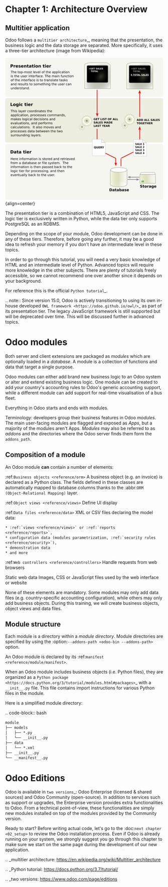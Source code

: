 # Chapter 1: Architecture Overview

## Multitier application

Odoo follows a `multitier architecture`_, meaning that the presentation, the business
logic and the data storage are separated. More specifically, it uses a three-tier architecture
(image from Wikipedia):


![Three-tier architecture](01_architecture/three_tier.svg){align=center}


The presentation tier is a combination of HTML5, JavaScript and CSS. The logic tier is exclusively
written in Python, while the data tier only supports PostgreSQL as an RDBMS.

Depending on the scope of your module, Odoo development can be done in any of these tiers.
Therefore, before going any further, it may be a good idea to refresh your memory if you don't have
an intermediate level in these topics.

In order to go through this tutorial, you will need a very basic knowledge of HTML and an intermediate
level of Python. Advanced topics will require more knowledge in the other subjects. There are
plenty of tutorials freely accessible, so we cannot recommend one over another since it depends
on your background.

For reference this is the official `Python tutorial`_.

.. note::
  Since version 15.0, Odoo is actively transitioning to using its own in-house developed `OWL
  framework <https://odoo.github.io/owl/>`_ as part of its presentation tier. The legacy JavaScript
  framework is still supported but will be deprecated over time. This will be discussed further in
  advanced topics.

Odoo modules
============

Both server and client extensions are packaged as *modules* which are
optionally loaded in a *database*. A module is a collection of functions and data that target a
single purpose.

Odoo modules can either add brand new business logic to an Odoo system or
alter and extend existing business logic. One module can be created to add your
country's accounting rules to Odoo's generic accounting support, while
a different module can add support for real-time visualisation of a bus fleet.

Everything in Odoo starts and ends with modules.

Terminology: developers group their business features in Odoo *modules*. The main user-facing
modules are flagged and exposed as *Apps*, but a majority of the modules aren't Apps. *Modules*
may also be referred to as *addons* and the directories where the Odoo server finds them
form the ``addons_path``.

Composition of a module
-----------------------

An Odoo module **can** contain a number of elements:

:ref:`Business objects <reference/orm>`
    A business object (e.g. an invoice) is declared as a Python class. The fields defined in
    these classes are automatically mapped to database columns thanks to the
    :abbr:`ORM (Object-Relational Mapping)` layer.

:ref:`Object views <reference/views>`
    Define UI display

:ref:`Data files <reference/data>`
    XML or CSV files declaring the model data:

    * :ref:`views <reference/views>` or :ref:`reports <reference/reports>`,
    * configuration data (modules parametrization, :ref:`security rules <reference/security>`),
    * demonstration data
    * and more

:ref:`Web controllers <reference/controllers>`
    Handle requests from web browsers

Static web data
    Images, CSS or JavaScript files used by the web interface or website

None of these elements are mandatory. Some modules may only add data files (e.g. country-specific
accounting configuration), while others may only add business objects. During this training, we will
create business objects, object views and data files.

Module structure
----------------

Each module is a directory within a *module directory*. Module directories
are specified by using the :option:`--addons-path <odoo-bin --addons-path>`
option.

An Odoo module is declared by its :ref:`manifest <reference/module/manifest>`.

When an Odoo module includes business objects (i.e. Python files), they are organized as a
`Python package <https://docs.python.org/3/tutorial/modules.html#packages>`_
with a ``__init__.py`` file. This file contains import instructions for various Python
files in the module.

Here is a simplified module directory:

.. code-block:: bash

    module
    ├── models
    │   ├── *.py
    │   └── __init__.py
    ├── data
    │   └── *.xml
    ├── __init__.py
    └── __manifest__.py

Odoo Editions
=============

Odoo is available in `two versions`_: Odoo Enterprise (licensed & shared sources) and Odoo Community
(open-source). In addition to services such as support or upgrades, the Enterprise version provides extra
functionalities to Odoo. From a technical point-of-view, these functionalities are simply
new modules installed on top of the modules provided by the Community version.

Ready to start? Before writing actual code, let's go to the :doc:`next chapter <02_setup>` to review
the Odoo installation process. Even if Odoo is already running on your system, we strongly suggest
you go through this chapter to make sure we start on the same page during the development of our new
application.

.. _multitier architecture:
    https://en.wikipedia.org/wiki/Multitier_architecture

.. _Python tutorial:
    https://docs.python.org/3.7/tutorial/

.. _two versions:
    https://www.odoo.com/page/editions
